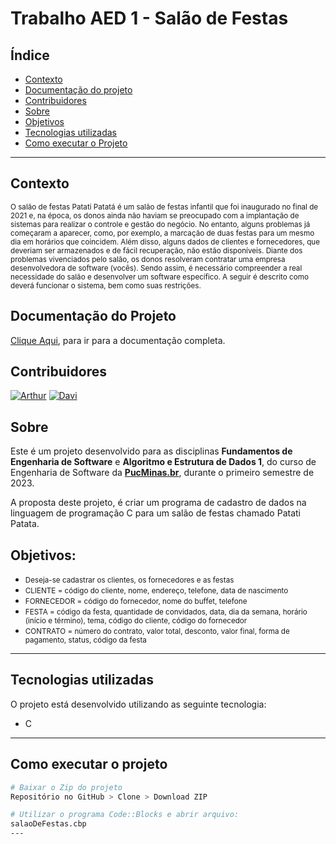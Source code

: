 # Trabalho AED 1 - Salão de Festas

## Índice

- [Contexto](#contexto)
- [Documentação do projeto](#documentação-do-projeto)
- [Contribuidores](#contribuidores)
- [Sobre](#sobre)
- [Objetivos](#objetivos)
- [Tecnologias utilizadas](#tecnologias-utilizadas)
- [Como executar o Projeto](#como-executar-o-projeto)

---

## Contexto
<small>O salão de festas Patati Patatá é um salão de festas infantil que foi inaugurado no final de 2021 e,
na época, os donos ainda não haviam se preocupado com a implantação de sistemas para realizar
o controle e gestão do negócio. No entanto, alguns problemas já começaram a aparecer, como,
por exemplo, a marcação de duas festas para um mesmo dia em horários que coincidem. Além
disso, alguns dados de clientes e fornecedores, que deveriam ser armazenados e de fácil
recuperação, não estão disponíveis. Diante dos problemas vivenciados pelo salão, os donos
resolveram contratar uma empresa desenvolvedora de software (vocês). Sendo assim, é
necessário compreender a real necessidade do salão e desenvolver um software específico. A
seguir é descrito como deverá funcionar o sistema, bem como suas restrições.</small>

## Documentação do Projeto
[Clique Aqui](https://github.com/oarthurfc/salaoDeFestas/tree/main/documenta%C3%A7%C3%A3o), para ir para a documentação completa.

## Contribuidores
[![Arthur](https://avatars0.githubusercontent.com/u/119077937?s=50 "Arthur Ferreira")](https://github.com/oarthurfc) 
[![Davi](https://avatars0.githubusercontent.com/u/113954562?s=50 "Davi Augusto")](https://github.com/daviaugustoo) 

## Sobre 

Este é um projeto desenvolvido para as disciplinas **Fundamentos de Engenharia de Software** e **Algoritmo e Estrutura de Dados 1**,
do curso de Engenharia de Software da **[PucMinas.br](https://www.pucminas.br/)**, durante o primeiro semestre de 2023.

A proposta deste projeto, é criar um programa de cadastro de dados na linguagem de programação C para um salão de festas chamado Patati Patata.

## Objetivos:

 - <small>Deseja-se cadastrar os clientes, os fornecedores e as festas</small>
 - <small>CLIENTE = código do cliente, nome, endereço, telefone, data de nascimento</small>
 - <small>FORNECEDOR = código do fornecedor, nome do buffet, telefone</small>
 - <small>FESTA = código da festa, quantidade de convidados, data, dia da semana, horário (início e término), tema, código do cliente, código do fornecedor</small>
 - <small>CONTRATO = número do contrato, valor total, desconto, valor final, forma de pagamento, status, código da festa</small>

--- 

## Tecnologias utilizadas

O projeto está desenvolvido utilizando as seguinte tecnologia:

- C

--- 

## Como executar o projeto

```bash
# Baixar o Zip do projeto
Repositório no GitHub > Clone > Download ZIP

# Utilizar o programa Code::Blocks e abrir arquivo:
salaoDeFestas.cbp
---
